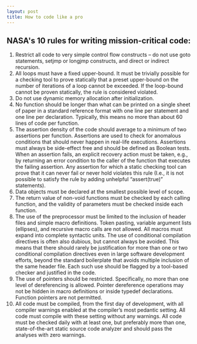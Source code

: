 ```yaml
---
layout: post
title: How to code like a pro
---
```


## NASA's 10 rules for writing mission-critical code:

1. Restrict all code to very simple control flow constructs – do not use goto statements, setjmp or longjmp constructs, and direct or indirect recursion.
2. All loops must have a fixed upper-bound. It must be trivially possible for a checking tool to prove statically that a preset upper-bound on the number of iterations of a loop cannot be exceeded. If the loop-bound cannot be proven statically, the rule is considered violated.
3. Do not use dynamic memory allocation after initialization.
4. No function should be longer than what can be printed on a single sheet of paper in a standard reference format with one line per statement and one line per declaration. Typically, this means no more than about 60 lines of code per function.
5. The assertion density of the code should average to a minimum of two assertions per function. Assertions are used to check for anomalous conditions that should never happen in real-life executions. Assertions must always be side-effect free and should be defined as Boolean tests. When an assertion fails, an explicit recovery action must be taken, e.g., by returning an error condition to the caller of the function that executes the failing assertion. Any assertion for which a static checking tool can prove that it can never fail or never hold violates this rule (I.e., it is not possible to satisfy the rule by adding unhelpful “assert(true)” statements).
6. Data objects must be declared at the smallest possible level of scope.
7. The return value of non-void functions must be checked by each calling function, and the validity of parameters must be checked inside each function.
8. The use of the preprocessor must be limited to the inclusion of header files and simple macro definitions. Token pasting, variable argument lists (ellipses), and recursive macro calls are not allowed. All macros must expand into complete syntactic units. The use of conditional compilation directives is often also dubious, but cannot always be avoided. This means that there should rarely be justification for more than one or two conditional compilation directives even in large software development efforts, beyond the standard boilerplate that avoids multiple inclusion of the same header file. Each such use should be flagged by a tool-based checker and justified in the code.
9. The use of pointers should be restricted. Specifically, no more than one level of dereferencing is allowed. Pointer dereference operations may not be hidden in macro definitions or inside typedef declarations. Function pointers are not permitted.
10. All code must be compiled, from the first day of development, with all compiler warnings enabled at the compiler’s most pedantic setting. All code must compile with these setting without any warnings. All code must be checked daily with at least one, but preferably more than one, state-of-the-art static source code analyzer and should pass the analyses with zero warnings.
